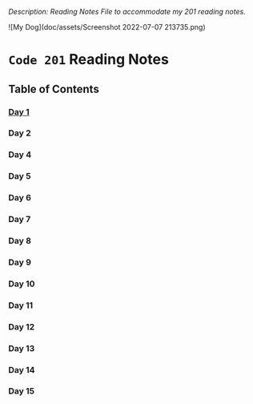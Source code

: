 _Description: Reading Notes File to accommodate my 201 reading notes._

![My Dog](doc/assets/Screenshot 2022-07-07 213735.png)


# `Code 201` Reading Notes

## **Table of Contents**

### [Day 1](https://nawktopus.github.io/reading-notes/class-01)

### Day 2 

### Day 4

### Day 5

### Day 6

### Day 7

### Day 8

### Day 9

### Day 10

### Day 11

### Day 12

### Day 13

### Day 14

### Day 15

